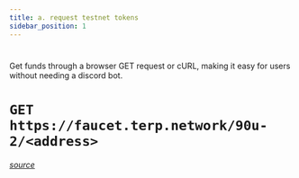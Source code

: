 ```yaml
---
title: a. request testnet tokens
sidebar_position: 1
---
```

# 

Get funds through a browser GET request or cURL, making it easy for users without needing a discord bot.

# `GET https://faucet.terp.network/90u-2/<address>`

*[source](https://github.com/hard-nett/cosmos-faucet)*